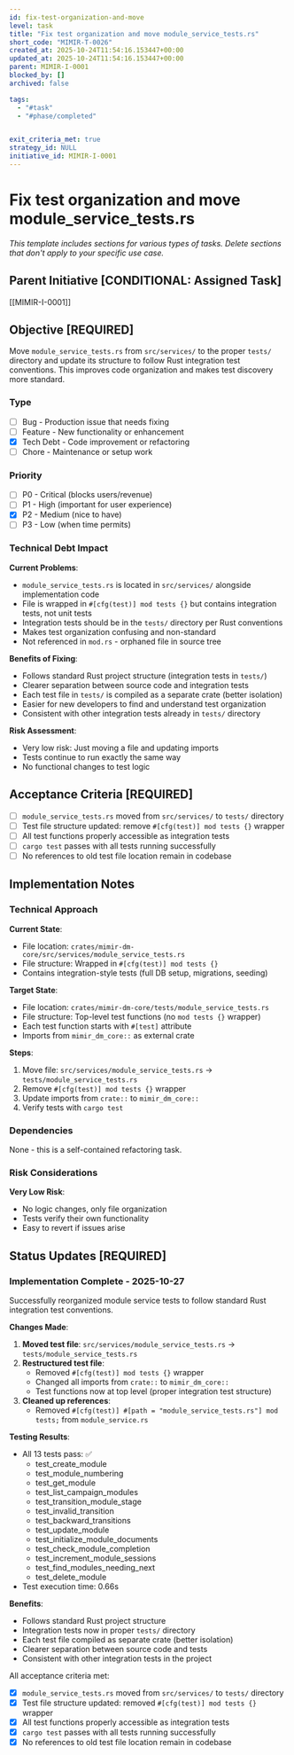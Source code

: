 ```yaml
---
id: fix-test-organization-and-move
level: task
title: "Fix test organization and move module_service_tests.rs"
short_code: "MIMIR-T-0026"
created_at: 2025-10-24T11:54:16.153447+00:00
updated_at: 2025-10-24T11:54:16.153447+00:00
parent: MIMIR-I-0001
blocked_by: []
archived: false

tags:
  - "#task"
  - "#phase/completed"


exit_criteria_met: true
strategy_id: NULL
initiative_id: MIMIR-I-0001
---
```


# Fix test organization and move module_service_tests.rs

*This template includes sections for various types of tasks. Delete sections that don't apply to your specific use case.*

## Parent Initiative **[CONDITIONAL: Assigned Task]**

[[MIMIR-I-0001]]

## Objective **[REQUIRED]**

Move `module_service_tests.rs` from `src/services/` to the proper `tests/` directory and update its structure to follow Rust integration test conventions. This improves code organization and makes test discovery more standard.

### Type
- [ ] Bug - Production issue that needs fixing
- [ ] Feature - New functionality or enhancement
- [x] Tech Debt - Code improvement or refactoring
- [ ] Chore - Maintenance or setup work

### Priority
- [ ] P0 - Critical (blocks users/revenue)
- [ ] P1 - High (important for user experience)
- [x] P2 - Medium (nice to have)
- [ ] P3 - Low (when time permits)

### Technical Debt Impact

**Current Problems**:
- `module_service_tests.rs` is located in `src/services/` alongside implementation code
- File is wrapped in `#[cfg(test)] mod tests {}` but contains integration tests, not unit tests
- Integration tests should be in the `tests/` directory per Rust conventions
- Makes test organization confusing and non-standard
- Not referenced in `mod.rs` - orphaned file in source tree

**Benefits of Fixing**:
- Follows standard Rust project structure (integration tests in `tests/`)
- Clearer separation between source code and integration tests
- Each test file in `tests/` is compiled as a separate crate (better isolation)
- Easier for new developers to find and understand test organization
- Consistent with other integration tests already in `tests/` directory

**Risk Assessment**:
- Very low risk: Just moving a file and updating imports
- Tests continue to run exactly the same way
- No functional changes to test logic

## Acceptance Criteria **[REQUIRED]**

- [ ] `module_service_tests.rs` moved from `src/services/` to `tests/` directory
- [ ] Test file structure updated: remove `#[cfg(test)] mod tests {}` wrapper
- [ ] All test functions properly accessible as integration tests
- [ ] `cargo test` passes with all tests running successfully
- [ ] No references to old test file location remain in codebase

## Implementation Notes

### Technical Approach

**Current State**:
- File location: `crates/mimir-dm-core/src/services/module_service_tests.rs`
- File structure: Wrapped in `#[cfg(test)] mod tests {}`
- Contains integration-style tests (full DB setup, migrations, seeding)

**Target State**:
- File location: `crates/mimir-dm-core/tests/module_service_tests.rs`
- File structure: Top-level test functions (no `mod tests {}` wrapper)
- Each test function starts with `#[test]` attribute
- Imports from `mimir_dm_core::` as external crate

**Steps**:
1. Move file: `src/services/module_service_tests.rs` → `tests/module_service_tests.rs`
2. Remove `#[cfg(test)] mod tests {}` wrapper
3. Update imports from `crate::` to `mimir_dm_core::`
4. Verify tests with `cargo test`

### Dependencies

None - this is a self-contained refactoring task.

### Risk Considerations

**Very Low Risk**:
- No logic changes, only file organization
- Tests verify their own functionality
- Easy to revert if issues arise

## Status Updates **[REQUIRED]**

### Implementation Complete - 2025-10-27

Successfully reorganized module service tests to follow standard Rust integration test conventions.

**Changes Made**:
1. **Moved test file**: `src/services/module_service_tests.rs` → `tests/module_service_tests.rs`
2. **Restructured test file**:
   - Removed `#[cfg(test)] mod tests {}` wrapper
   - Changed all imports from `crate::` to `mimir_dm_core::`
   - Test functions now at top level (proper integration test structure)
3. **Cleaned up references**:
   - Removed `#[cfg(test)] #[path = "module_service_tests.rs"] mod tests;` from `module_service.rs`

**Testing Results**:
- All 13 tests pass: ✅
  - test_create_module
  - test_module_numbering
  - test_get_module
  - test_list_campaign_modules
  - test_transition_module_stage
  - test_invalid_transition
  - test_backward_transitions
  - test_update_module
  - test_initialize_module_documents
  - test_check_module_completion
  - test_increment_module_sessions
  - test_find_modules_needing_next
  - test_delete_module
- Test execution time: 0.66s

**Benefits**:
- Follows standard Rust project structure
- Integration tests now in proper `tests/` directory
- Each test file compiled as separate crate (better isolation)
- Clearer separation between source code and tests
- Consistent with other integration tests in the project

All acceptance criteria met:
- [x] `module_service_tests.rs` moved from `src/services/` to `tests/` directory
- [x] Test file structure updated: removed `#[cfg(test)] mod tests {}` wrapper
- [x] All test functions properly accessible as integration tests
- [x] `cargo test` passes with all tests running successfully
- [x] No references to old test file location remain in codebase